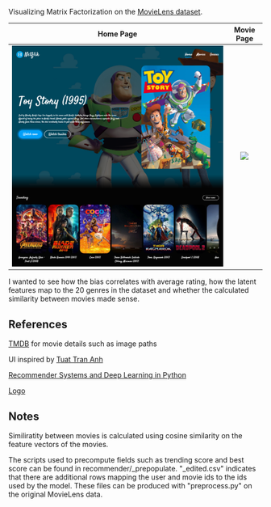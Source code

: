 Visualizing Matrix Factorization on the [MovieLens dataset](https://grouplens.org/datasets/movielens/latest/).

|        Home Page         |        Movie Page         |
| :----------------------: | :-----------------------: |
| ![](screenshot_home.png) | ![](screenshot_movie.png) |

I wanted to see how the bias correlates with average rating, how the latent features map to the 20 genres in the dataset and whether the calculated similarity between movies made sense.

## References

[TMDB](https://developers.themoviedb.org/3/) for movie details such as image paths

UI inspired by [Tuat Tran Anh](https://www.youtube.com/watch?v=ntYXj9W1Ez8)

[Recommender Systems and Deep Learning in Python](https://www.udemy.com/course/recommender-systems/)

[Logo](https://icon-icons.com/icon/Clip-film-movie-multimedia-play-short-video/81330)

## Notes

Similiratity between movies is calculated using cosine similarity on the feature vectors of the movies.

The scripts used to precompute fields such as trending score and best score can be found in recommender/\_prepopulate. "\_edited.csv" indicates that there are additional rows mapping the user and movie ids to the ids used by the model. These files can be produced with "preprocess.py" on the original MovieLens data.

